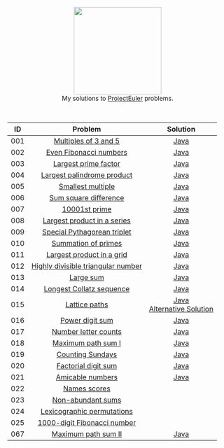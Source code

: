 <p align="center">
  <a href="https://projecteuler.net">
     <img height=200 src="https://projecteuler.net/images/euler_portrait.png">
  </a>
  <br> My solutions to <a href="https://projecteuler.net"> ProjectEuler</a> problems.
  </a>  
</p>
<br>

| ID  |               Problem                                      |   Solution                            |
|:---:|:----------------------------------------------------------:|:-------------------------------------:|
| 001 | [Multiples of 3 and 5](https://projecteuler.net/problem=1) |[Java](https://github.com/Kujyo/ProjectEuler/blob/master/Problem001/Solution.java)|
| 002 | [Even Fibonacci numbers](https://projecteuler.net/problem=2) |[Java](https://github.com/Kujyo/ProjectEuler/blob/master/Problem002/Solution.java)|
| 003 | [Largest prime factor](https://projecteuler.net/problem=3) |[Java](https://github.com/Kujyo/ProjectEuler/blob/master/Problem003/Solution.java)|
| 004 | [Largest palindrome product](https://projecteuler.net/problem=4) |[Java](https://github.com/Kujyo/ProjectEuler/blob/master/Problem004/Solution.java)|
| 005 | [Smallest multiple](https://projecteuler.net/problem=5) |[Java](https://github.com/Kujyo/ProjectEuler/blob/master/Problem005/Solution.java)|
| 006 | [Sum square difference](https://projecteuler.net/problem=6) |[Java](https://github.com/Kujyo/ProjectEuler/blob/master/Problem006/Solution.java)|
| 007 | [10001st prime](https://projecteuler.net/problem=7) |[Java](https://github.com/Kujyo/ProjectEuler/blob/master/Problem007/Solution.java)|
| 008 | [Largest product in a series](https://projecteuler.net/problem=8) |[Java](https://github.com/Kujyo/ProjectEuler/blob/master/Problem008/Solution.java)|
| 009 | [Special Pythagorean triplet](https://projecteuler.net/problem=9) |[Java](https://github.com/Kujyo/ProjectEuler/blob/master/Problem009/Solution.java)|
| 010 | [Summation of primes](https://projecteuler.net/problem=10) |[Java](https://github.com/Kujyo/ProjectEuler/blob/master/Problem010/Solution.java)|
| 011 | [Largest product in a grid](https://projecteuler.net/problem=11) |[Java](https://github.com/Kujyo/ProjectEuler/blob/master/Problem011/Solution.java)|
| 012 | [Highly divisible triangular number](https://projecteuler.net/problem=12) |[Java](https://github.com/Kujyo/ProjectEuler/blob/master/Problem012/Solution.java)|
| 013 | [Large sum](https://projecteuler.net/problem=13) |[Java](https://github.com/Kujyo/ProjectEuler/blob/master/Problem013/Solution.java)|
| 014 | [Longest Collatz sequence](https://projecteuler.net/problem=14) |[Java](https://github.com/Kujyo/ProjectEuler/blob/master/Problem014/Solution.java)|
| 015 | [Lattice paths](https://projecteuler.net/problem=15) |[Java](https://github.com/Kujyo/ProjectEuler/blob/master/Problem015/Solution.java) <br> [Alternative Solution](https://github.com/Kujyo/ProjectEuler/blob/master/Problem015/SolutionAlternative.java)|
| 016 | [Power digit sum](https://projecteuler.net/problem=16) | [Java](https://github.com/Kujyo/ProjectEuler/blob/master/Problem016/Solution.java)|
| 017 | [Number letter counts](https://projecteuler.net/problem=17) | [Java](https://github.com/Kujyo/ProjectEuler/blob/master/Problem017/Solution.java)|
| 018 | [Maximum path sum I](https://projecteuler.net/problem=18) | [Java](https://github.com/Kujyo/ProjectEuler/blob/master/Problem018/Solution.java)|
| 019 | [Counting Sundays](https://projecteuler.net/problem=19) | [Java](https://github.com/Kujyo/ProjectEuler/blob/master/Problem019/Solution.java)|
| 020 | [Factorial digit sum](https://projecteuler.net/problem=20) | [Java](https://github.com/Kujyo/ProjectEuler/blob/master/Problem020/Solution.java)|
| 021 | [Amicable numbers](https://projecteuler.net/problem=21) | [Java](https://github.com/Kujyo/ProjectEuler/blob/master/Problem021/Solution.java)|
| 022 | [Names scores](https://projecteuler.net/problem=22) | |
| 023 | [Non-abundant sums](https://projecteuler.net/problem=23) | |
| 024 | [Lexicographic permutations](https://projecteuler.net/problem=24) | |
| 025 | [1000-digit Fibonacci number](https://projecteuler.net/problem=25) | |
| 067 | [Maximum path sum II](https://projecteuler.net/problem=67) | [Java](https://github.com/Kujyo/ProjectEuler/blob/master/Problem067/Solution.java)|
